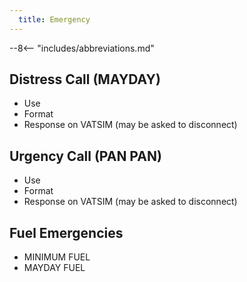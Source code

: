 ```yaml
---
  title: Emergency
---
```


--8<-- "includes/abbreviations.md"

## Distress Call (MAYDAY)
- Use
- Format
- Response on VATSIM (may be asked to disconnect)

## Urgency Call (PAN PAN)
- Use
- Format
- Response on VATSIM (may be asked to disconnect)

## Fuel Emergencies
- MINIMUM FUEL
- MAYDAY FUEL